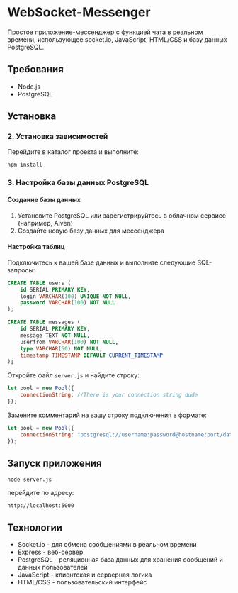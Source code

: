 # WebSocket-Messenger
Простое приложение-мессенджер с функцией чата в реальном времени, использующее socket.io, JavaScript, HTML/CSS и базу данных PostgreSQL.

## Требования
- Node.js 
- PostgreSQL

## Установка

### 2. Установка зависимостей
Перейдите в каталог проекта и выполните:
```
npm install
```

### 3. Настройка базы данных PostgreSQL

#### Создание базы данных
1. Установите PostgreSQL или зарегистрируйтесь в облачном сервисе (например, Aiven)
2. Создайте новую базу данных для мессенджера

#### Настройка таблиц
Подключитесь к вашей базе данных и выполните следующие SQL-запросы:

```sql
CREATE TABLE users (
    id SERIAL PRIMARY KEY,
    login VARCHAR(100) UNIQUE NOT NULL,
    password VARCHAR(100) NOT NULL
);

CREATE TABLE messages (
    id SERIAL PRIMARY KEY,
    message TEXT NOT NULL,
    userfrom VARCHAR(100) NOT NULL,
    type VARCHAR(50) NOT NULL,
    timestamp TIMESTAMP DEFAULT CURRENT_TIMESTAMP
);
```

Откройте файл `server.js` и найдите строку:

```javascript
let pool = new Pool({
    connectionString: //There is your connection string dude
});
```

Замените комментарий на вашу строку подключения в формате:
```javascript
let pool = new Pool({
    connectionString: "postgresql://username:password@hostname:port/database"
});
```

## Запуск приложения
```
node server.js
```

перейдите по адресу:
```
http://localhost:5000
```

## Технологии
- Socket.io - для обмена сообщениями в реальном времени
- Express - веб-сервер
- PostgreSQL - реляционная база данных для хранения сообщений и данных пользователей
- JavaScript - клиентская и серверная логика
- HTML/CSS - пользовательский интерфейс